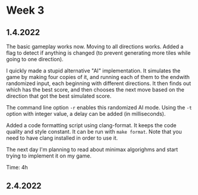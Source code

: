 # Week 3
## 1.4.2022
The basic gameplay works now. Moving to all directions works. Added a flag to
detect if anything is changed (to prevent generating more tiles while going to
one direction).

I quickly made a stupid alternative "AI" implementation. It simulates the game
by making four copies of it, and running each of them to the endwith randomized
input, each beginning with different directions. It then finds out which has the
best score, and then chooses the next move based on the direction that got the
best simulated score.

The command line option ```-r``` enables this randomized AI mode. Using the
```-t``` option with integer value, a delay can be added (in milliseconds).

Added a code formatting script using clang-format. It keeps the code quality and
style constant. It can be run with ```make format```. Note that you need to have
clang installed in order to use it.

The next day I'm planning to read about minimax algorighms and start trying to
implement it on my game.

Time: 4h

## 2.4.2022
